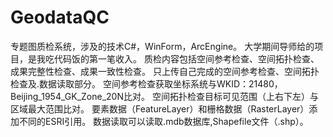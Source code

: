 # GeodataQC
专题图质检系统，涉及的技术C#，WinForm，ArcEngine。
大学期间导师给的项目，是我吃代码饭的第一笔收入。
质检内容包括空间参考检查、空间拓扑检查、成果完整性检查、成果一致性检查。
只上传自己完成的空间参考检查、空间拓扑检查及.数据读取部分。
空间参考检查获取坐标系统与WKID：21480， Beijing_1954_GK_Zone_20N比对。
空间拓扑检查目标可见范围（上右下左）与区域最大范围比对。
要素数据（FeatureLayer）和栅格数据（RasterLayer）添加不同的ESRI引用。
数据读取可以读取.mdb数据库,Shapefile文件（.shp）。
